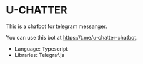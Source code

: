 # U-CHATTER
This is a chatbot for telegram messanger.     

You can use this bot at https://t.me/u-chatter-chatbot.

- Language: Typescript
- Libraries: Telegraf.js
